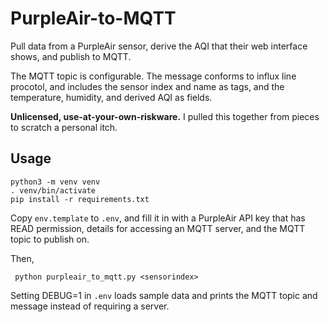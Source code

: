# PurpleAir-to-MQTT

Pull data from a PurpleAir sensor, derive the AQI that their web interface
shows, and publish to MQTT.

The MQTT topic is configurable. The message conforms to influx line procotol,
and includes the sensor index and name as tags, and the temperature,
humidity, and derived AQI as fields.

**Unlicensed, use-at-your-own-riskware.**
I pulled this together from pieces to scratch a personal itch.

## Usage

    python3 -m venv venv
    . venv/bin/activate
    pip install -r requirements.txt

Copy `env.template` to `.env`, and fill it in with a PurpleAir API key that has READ permission,
details for accessing an MQTT server, and the MQTT topic to publish on.

Then,

     python purpleair_to_mqtt.py <sensorindex>

Setting DEBUG=1 in `.env` loads sample data and prints the MQTT topic and message instead
of requiring a server.
